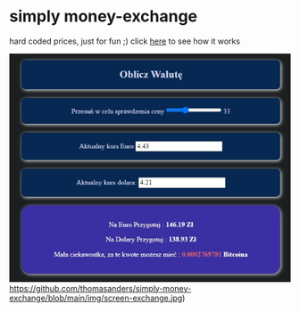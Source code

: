 # simply money-exchange
hard coded prices, just for fun ;)
click [here](https://thomasanders.github.io/simply-money-exchange/) to see how it works


![screen shot](https://github.com/thomasanders/simply-money-exchange/blob/main/img/screen-exchange.jpg)https://github.com/thomasanders/simply-money-exchange/blob/main/img/screen-exchange.jpg)

